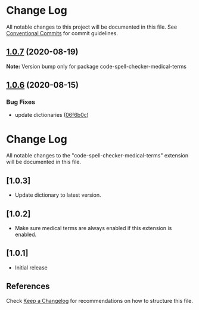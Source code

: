 # Change Log

All notable changes to this project will be documented in this file.
See [Conventional Commits](https://conventionalcommits.org) for commit guidelines.

## [1.0.7](https://github.com/streetsidesoftware/vscode-cspell-dict-extensions/compare/code-spell-checker-medical-terms@1.0.6...code-spell-checker-medical-terms@1.0.7) (2020-08-19)

**Note:** Version bump only for package code-spell-checker-medical-terms





## [1.0.6](https://github.com/streetsidesoftware/vscode-cspell-dict-extensions/compare/code-spell-checker-medical-terms@1.0.5...code-spell-checker-medical-terms@1.0.6) (2020-08-15)


### Bug Fixes

* update dictionaries ([06f6b0c](https://github.com/streetsidesoftware/vscode-cspell-dict-extensions/commit/06f6b0cd9c011d55de841aa75591422a18d8a8f6))





# Change Log
All notable changes to the "code-spell-checker-medical-terms" extension will be documented in this file.

## [1.0.3]
- Update dictionary to latest version.

## [1.0.2]
- Make sure medical terms are always enabled if this extension is enabled.

## [1.0.1]
- Initial release

## References
Check [Keep a Changelog](http://keepachangelog.com/) for recommendations on how to structure this file.
